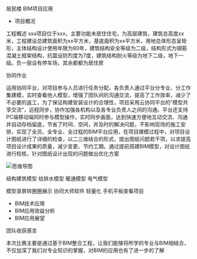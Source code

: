 
居民楼
BIM项目应用

* 项目概况

工程概述
xxx项目位于xxx，主要功能未居住住宅，为高层建筑，建筑总高度xx米，工程建设总建筑面积为xx平方米，基底面积为xx平方米，用地总体形态呈矩形，主体结构设计使用年限为80年，建筑结构安全等级为二级，结构形式为钢筋混凝土框架结构，抗震设防烈度为7度，建筑结构耐火等级为地下二级，地下一级。负一层设有停车场，其余都都为居住房



协同作业

运用协同平台，对项目参与人员进行任务分配，各负责人通过平台分专业、分工作集建模，实时查看他人模型，增强了团队间的沟通交流，提高了工作效率，减少了不必要的返工，为了保证构建安装设计的合理性，项目采用云协同平台的”模型共享交流“，远程同步，协作加强各机构以及各专业负责人之间的沟通。平台还支持PC端移动端同时参与模型操作，实时同步画面，达到快速方便地互动交流、沟通并自动存档留底，节省了时间、空间，并及时的解决问题，不影响现场的施工安排，实现了全员、全专业、全过程的BIM平台应用，在项目建模过程中，对项目设计图纸进行了详细的检查，以二三维结合的形式，提出图纸问题若干项，以求提高项目设计成果的质量，减少变更、节约工期。通过提前搭建BIM模型，对设计图纸进行校核，针对图纸设计出现的问题做出优化方案

![思维导图](D:\LZHStudio\Revit\星期五\2.png)


结构建筑模型
给排水模型
暖通模型
电气模型



模型录屏转圈圈展示
协同大师软件
轻量化 手机平板查看项目


* BIM技术应用
* BIM应用效益分析
* BIM应用展望

团队收获感言

本次比赛主要是通过基于BIM整合工程，让我们能够将所学的专业与BIM相结合，不仅加深了我们对专业知识的掌握，对BIM的应用也有了进一步的了解